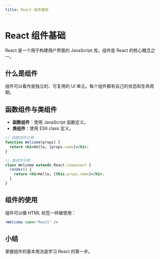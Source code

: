 ```yaml
---
title: React 组件基础
---
```


# React 组件基础

React 是一个用于构建用户界面的 JavaScript 库。组件是 React 的核心概念之一。

## 什么是组件
组件可以看作是独立的、可复用的 UI 单元。每个组件都有自己的状态和生命周期。

## 函数组件与类组件
- **函数组件**：使用 JavaScript 函数定义。
- **类组件**：使用 ES6 class 定义。

```jsx
// 函数组件示例
function Welcome(props) {
  return <h1>Hello, {props.name}</h1>;
}

// 类组件示例
class Welcome extends React.Component {
  render() {
    return <h1>Hello, {this.props.name}</h1>;
  }
}
```

## 组件的使用
组件可以像 HTML 标签一样被使用：

```jsx
<Welcome name="React" />
```

## 小结
掌握组件的基本用法是学习 React 的第一步。 